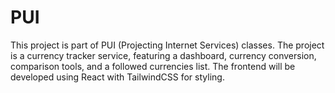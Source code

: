# PUI
This project is part of PUI (Projecting Internet Services) classes. The project is a currency tracker service, featuring a dashboard, currency conversion, comparison tools, and a followed currencies list. The frontend will be developed using React with TailwindCSS for styling.
